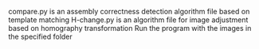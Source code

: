 compare.py is an assembly correctness detection algorithm file based on template matching
H-change.py is an algorithm file for image adjustment based on homography transformation
Run the program with the images in the specified folder
